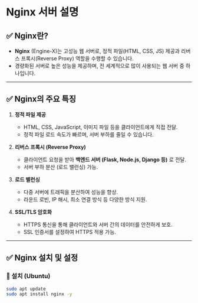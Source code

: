 # Nginx 서버 설명

## ✅ Nginx란?
- **Nginx** (Engine-X)는 고성능 웹 서버로, 정적 파일(HTML, CSS, JS) 제공과 리버스 프록시(Reverse Proxy) 역할을 수행할 수 있습니다.
- 경량화된 서버로 높은 성능을 제공하며, 전 세계적으로 많이 사용되는 웹 서버 중 하나입니다.

---

## ✅ Nginx의 주요 특징
1. **정적 파일 제공**
   - HTML, CSS, JavaScript, 이미지 파일 등을 클라이언트에게 직접 전달.
   - 정적 파일 로드 속도가 빠르며, 서버 부하를 줄일 수 있습니다.

2. **리버스 프록시 (Reverse Proxy)**
   - 클라이언트 요청을 받아 **백엔드 서버 (Flask, Node.js, Django 등)** 로 전달.
   - 서버 부하 분산 (로드 밸런싱) 가능.

3. **로드 밸런싱**
   - 다중 서버에 트래픽을 분산하여 성능을 향상.
   - 라운드 로빈, IP 해시, 최소 연결 방식 등 다양한 방식 지원.

4. **SSL/TLS 암호화**
   - HTTPS 통신을 통해 클라이언트와 서버 간의 데이터를 안전하게 보호.
   - SSL 인증서를 설정하여 HTTPS 적용 가능.

---

## ✅ Nginx 설치 및 설정
### 📌 설치 (Ubuntu)
```bash
sudo apt update
sudo apt install nginx -y
